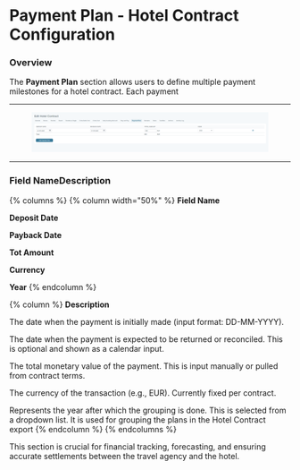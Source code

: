 # Payment Plan - Hotel Contract Configuration

### Overview

The **Payment Plan** section allows users to define multiple payment milestones for a hotel contract. Each payment

***

<figure><img src="../.gitbook/assets/image (2) (1) (1).png" alt=""><figcaption></figcaption></figure>

***

### Field NameDescription

{% columns %}
{% column width="50%" %}
**Field Name**

**Deposit Date**



**Payback Date**



**Tot Amount**



**Currency**



**Year**
{% endcolumn %}

{% column %}
**Description**

The date when the payment is initially made (input format: DD-MM-YYYY).

The date when the payment is expected to be returned or reconciled. This is optional and shown as a calendar input.

The total monetary value of the payment. This is input manually or pulled from contract terms.

The currency of the transaction (e.g., EUR). Currently fixed per contract.

Represents the year after which the grouping is done. This is selected from a dropdown list. It is used for grouping the plans in the Hotel Contract export
{% endcolumn %}
{% endcolumns %}



This section is crucial for financial tracking, forecasting, and ensuring accurate settlements between the travel agency and the hotel.
